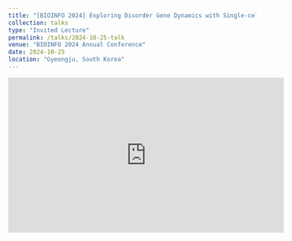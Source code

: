 ```yaml
---
title: "[BIOINFO 2024] Exploring Disorder Gene Dynamics with Single-cell Atlas of Human Brain Development"
collection: talks
type: "Invited Lecture"
permalink: /talks/2024-10-25-talk
venue: "BIOINFO 2024 Annual Conference"
date: 2024-10-25
location: "Gyeongju, South Korea"
---
```


<iframe width="560" height="315" 
        src="https://youtu.be/elBHqs9Nq40?si=F2Q1YrLIueg7kdgJ" 
        title="YouTube video player" 
        frameborder="0" 
        allow="accelerometer; autoplay; clipboard-write; encrypted-media; gyroscope; picture-in-picture" 
        allowfullscreen>
</iframe>
